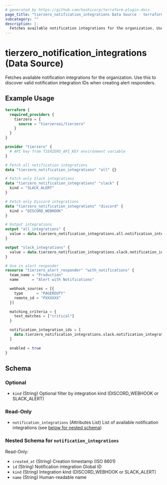 ```yaml
---
# generated by https://github.com/hashicorp/terraform-plugin-docs
page_title: "tierzero_notification_integrations Data Source - terraform-provider-tierzero"
subcategory: ""
description: |-
  Fetches available notification integrations for the organization. Use this to discover valid notification integration IDs when creating alert responders.
---
```


# tierzero_notification_integrations (Data Source)

Fetches available notification integrations for the organization. Use this to discover valid notification integration IDs when creating alert responders.

## Example Usage

```terraform
terraform {
  required_providers {
    tierzero = {
      source = "tierzeroai/tierzero"
    }
  }
}

provider "tierzero" {
  # API key from TIERZERO_API_KEY environment variable
}

# Fetch all notification integrations
data "tierzero_notification_integrations" "all" {}

# Fetch only Slack integrations
data "tierzero_notification_integrations" "slack" {
  kind = "SLACK_ALERT"
}

# Fetch only Discord integrations
data "tierzero_notification_integrations" "discord" {
  kind = "DISCORD_WEBHOOK"
}

# Output integrations
output "all_integrations" {
  value = data.tierzero_notification_integrations.all.notification_integrations
}

output "slack_integrations" {
  value = data.tierzero_notification_integrations.slack.notification_integrations
}

# Use in alert responder
resource "tierzero_alert_responder" "with_notifications" {
  team_name = "Production"
  name      = "Alert with Notifications"

  webhook_sources = [{
    type      = "PAGERDUTY"
    remote_id = "PXXXXXX"
  }]

  matching_criteria = {
    text_matches = ["critical"]
  }

  notification_integration_ids = [
    data.tierzero_notification_integrations.slack.notification_integrations[0].id
  ]

  enabled = true
}
```

<!-- schema generated by tfplugindocs -->
## Schema

### Optional

- `kind` (String) Optional filter by integration kind (DISCORD_WEBHOOK or SLACK_ALERT)

### Read-Only

- `notification_integrations` (Attributes List) List of available notification integrations (see [below for nested schema](#nestedatt--notification_integrations))

<a id="nestedatt--notification_integrations"></a>
### Nested Schema for `notification_integrations`

Read-Only:

- `created_at` (String) Creation timestamp (ISO 8601)
- `id` (String) Notification integration Global ID
- `kind` (String) Integration kind (DISCORD_WEBHOOK or SLACK_ALERT)
- `name` (String) Human-readable name
